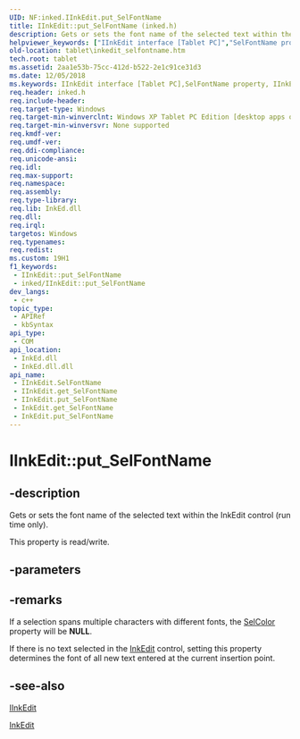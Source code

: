 ```yaml
---
UID: NF:inked.IInkEdit.put_SelFontName
title: IInkEdit::put_SelFontName (inked.h)
description: Gets or sets the font name of the selected text within the InkEdit control (run time only).
helpviewer_keywords: ["IInkEdit interface [Tablet PC]","SelFontName property","IInkEdit.SelFontName","IInkEdit.put_SelFontName","IInkEdit::SelFontName","IInkEdit::get_SelFontName","IInkEdit::put_SelFontName","InkEdit.get_SelFontName","InkEdit.put_SelFontName","SelFontName property [Tablet PC]","SelFontName property [Tablet PC]","IInkEdit interface","get_SelFontName","inked/IInkEdit::SelFontName","inked/IInkEdit::get_SelFontName","inked/IInkEdit::put_SelFontName","put_SelFontName","tablet.inkedit_selfontname"]
old-location: tablet\inkedit_selfontname.htm
tech.root: tablet
ms.assetid: 2aa1e53b-75cc-412d-b522-2e1c91ce31d3
ms.date: 12/05/2018
ms.keywords: IInkEdit interface [Tablet PC],SelFontName property, IInkEdit.SelFontName, IInkEdit.put_SelFontName, IInkEdit::SelFontName, IInkEdit::get_SelFontName, IInkEdit::put_SelFontName, InkEdit.get_SelFontName, InkEdit.put_SelFontName, SelFontName property [Tablet PC], SelFontName property [Tablet PC],IInkEdit interface, get_SelFontName, inked/IInkEdit::SelFontName, inked/IInkEdit::get_SelFontName, inked/IInkEdit::put_SelFontName, put_SelFontName, tablet.inkedit_selfontname
req.header: inked.h
req.include-header: 
req.target-type: Windows
req.target-min-winverclnt: Windows XP Tablet PC Edition [desktop apps only]
req.target-min-winversvr: None supported
req.kmdf-ver: 
req.umdf-ver: 
req.ddi-compliance: 
req.unicode-ansi: 
req.idl: 
req.max-support: 
req.namespace: 
req.assembly: 
req.type-library: 
req.lib: InkEd.dll
req.dll: 
req.irql: 
targetos: Windows
req.typenames: 
req.redist: 
ms.custom: 19H1
f1_keywords:
 - IInkEdit::put_SelFontName
 - inked/IInkEdit::put_SelFontName
dev_langs:
 - c++
topic_type:
 - APIRef
 - kbSyntax
api_type:
 - COM
api_location:
 - InkEd.dll
 - InkEd.dll.dll
api_name:
 - IInkEdit.SelFontName
 - IInkEdit.get_SelFontName
 - IInkEdit.put_SelFontName
 - InkEdit.get_SelFontName
 - InkEdit.put_SelFontName
---
```


# IInkEdit::put_SelFontName


## -description

Gets or sets the font name of the selected text within the InkEdit control (run time only).

This property is read/write.

## -parameters

## -remarks

If a selection spans multiple characters with different fonts, the <a href="/windows/desktop/api/inked/nf-inked-iinkedit-get_selcolor">SelColor</a> property will be <b>NULL</b>.

If there is no text selected in the <a href="/windows/desktop/tablet/inkedit-control">InkEdit</a> control, setting this property determines the font of all new text entered at the current insertion point.

## -see-also

<a href="../inked/nn-inked-iinkedit.md">IInkEdit</a>



<a href="/windows/desktop/tablet/inkedit-control-reference">InkEdit</a>
